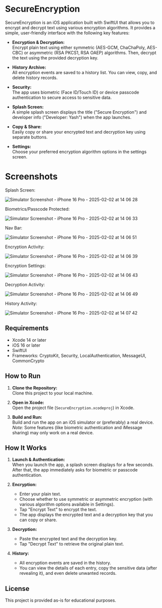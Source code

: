 # SecureEncryption

SecureEncryption is an iOS application built with SwiftUI that allows you to encrypt and decrypt text using various encryption algorithms. It provides a simple, user-friendly interface with the following key features:

- **Encryption & Decryption:**  
  Encrypt plain text using either symmetric (AES-GCM, ChaChaPoly, AES-CBC) or asymmetric (RSA PKCS1, RSA OAEP) algorithms. Then, decrypt the text using the provided decryption key.

- **History Archive:**  
  All encryption events are saved to a history list. You can view, copy, and delete history records.

- **Security:**  
  The app uses biometric (Face ID/Touch ID) or device passcode authentication to secure access to sensitive data.

- **Splash Screen:**  
  A simple splash screen displays the title ("Secure Encryption") and developer info ("Developer: Yash") when the app launches.

- **Copy & Share:**  
  Easily copy or share your encrypted text and decryption key using separate buttons.

- **Settings:**  
  Choose your preferred encryption algorithm options in the settings screen.

# Screenshots

Splash Screen: 

![Simulator Screenshot - iPhone 16 Pro - 2025-02-02 at 14 06 28](https://github.com/user-attachments/assets/635ad9ec-106a-4c84-9e17-cd5f63633288)


Biometrics/Passcode Protected:

![Simulator Screenshot - iPhone 16 Pro - 2025-02-02 at 14 06 33](https://github.com/user-attachments/assets/5e19aeb8-31a2-4e5b-8ca1-d5a1abbeb0b1)


Nav Bar:

![Simulator Screenshot - iPhone 16 Pro - 2025-02-02 at 14 06 51](https://github.com/user-attachments/assets/6727dada-6ac0-42a9-a8d0-22953c9cf986)


Encryption Activity:

![Simulator Screenshot - iPhone 16 Pro - 2025-02-02 at 14 06 39](https://github.com/user-attachments/assets/f5109c75-d3c8-4840-894a-5c6d733edcbd)


Encryption Settings:

![Simulator Screenshot - iPhone 16 Pro - 2025-02-02 at 14 06 43](https://github.com/user-attachments/assets/c20dbac7-290e-4edc-91d2-911508d9e458)


Decryption Activity:

![Simulator Screenshot - iPhone 16 Pro - 2025-02-02 at 14 06 49](https://github.com/user-attachments/assets/8e79ca9b-55a5-4432-8f9b-021c013b323b)


History Activity:

![Simulator Screenshot - iPhone 16 Pro - 2025-02-02 at 14 07 42](https://github.com/user-attachments/assets/fa0971d4-a2e0-4c79-a553-68d2ce6656af)


## Requirements

- Xcode 14 or later
- iOS 16 or later
- SwiftUI
- Frameworks: CryptoKit, Security, LocalAuthentication, MessageUI, CommonCrypto

## How to Run

1. **Clone the Repository:**  
   Clone this project to your local machine.

2. **Open in Xcode:**  
   Open the project file (`SecureEncryption.xcodeproj`) in Xcode.

3. **Build and Run:**  
   Build and run the app on an iOS simulator or (preferably) a real device.  
   *Note:* Some features (like biometric authentication and iMessage sharing) may only work on a real device.

## How It Works

1. **Launch & Authentication:**  
   When you launch the app, a splash screen displays for a few seconds. After that, the app immediately asks for biometric or passcode authentication.

2. **Encryption:**  
   - Enter your plain text.  
   - Choose whether to use symmetric or asymmetric encryption (with various algorithm options available in Settings).  
   - Tap "Encrypt Text" to encrypt the text.  
   - The app displays the encrypted text and a decryption key that you can copy or share.

3. **Decryption:**  
   - Paste the encrypted text and the decryption key.  
   - Tap "Decrypt Text" to retrieve the original plain text.

4. **History:**  
   - All encryption events are saved in the history.  
   - You can view the details of each entry, copy the sensitive data (after revealing it), and even delete unwanted records.

## License

This project is provided as-is for educational purposes.
